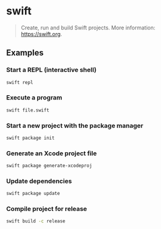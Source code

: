 # swift

> Create, run and build Swift projects. More information: <https://swift.org>.

## Examples

### Start a REPL (interactive shell)

```bash
swift repl
```

### Execute a program

```bash
swift file.swift
```

### Start a new project with the package manager

```bash
swift package init
```

### Generate an Xcode project file

```bash
swift package generate-xcodeproj
```

### Update dependencies

```bash
swift package update
```

### Compile project for release

```bash
swift build -c release
```
